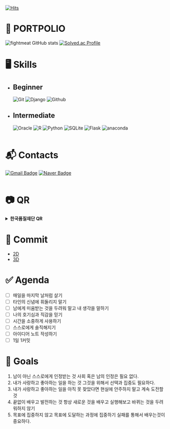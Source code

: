 

[![Hits](https://hits.seeyoufarm.com/api/count/incr/badge.svg?url=https%3A%2F%2Fgithub.com%2Ffightmeat&count_bg=%233DA5C8&title_bg=%23113BD0&icon=&icon_color=%23E7E7E7&title=hits&edge_flat=false)](https://hits.seeyoufarm.com)

# 📝 PORTPOLIO

![fightmeat GitHub stats](https://github-readme-stats.vercel.app/api?username=fightmeat&show_icons=true&theme=nightowl)
[![Solved.ac Profile](http://mazassumnida.wtf/api/v2/generate_badge?boj=fightmeat)](https://solved.ac/fightmeat/)

# 🖥 Skills

- ## Beginner
  ![Git](https://img.shields.io/badge/Git-F05032.svg?&style=flat-square&logo=Git&logoColor=white)
  ![Django](https://img.shields.io/badge/Django-092E20.svg?&style=flat-square&logo=Django&logoColor=white)
  ![Github](https://img.shields.io/badge/github-181717.svg?&style=flat-square&logo=github&logoColor=white)
  <!-- 기본적인 개념을 이해하고 간단한 예시를 작성할 수 있다.-->
- ## Intermediate
  ![Oracle](https://img.shields.io/badge/Oracle-F80000.svg?&style=flat-square&logo=Oracle&logoColor=white)
  ![R](https://img.shields.io/badge/R-276DC3.svg?&style=flat-square&logo=R&logoColor=white)
  ![Python](https://img.shields.io/badge/Python-3776AB.svg?&style=flat-square&logo=Python&logoColor=white)
  ![SQLite](https://img.shields.io/badge/SQLite-003B57.svg?&style=flat-square&logo=SQLite&logoColor=white)
  ![Flask](https://img.shields.io/badge/Flask-000000.svg?&style=flat-square&logo=Flask&logoColor=white)
  ![anaconda](https://img.shields.io/badge/anaconda-44A833.svg?&style=flat-square&logo=anaconda&logoColor=white)<br><br>
  <!-- 이용하고자 하는 시스템의 구조를 이해했으며 여러 개의 함수나 도구를 사용할 수 있다.-->
<!-- - ## Experienced -->
  <!-- 프로그래밍 및 복잡한 코딩과 최적화와 디버깅에 능숙하다.-->
<!--  -## Expert -->
  <!-- 대규모 소프트웨어 프로젝트를 성공적으로 완료한 경험이 있고 고급 알고리즘을 이해하고 설계할 수 있다.-->
<!-- - ## Master -->
  <!-- 팀을 이끌 수 있는 리더십 능력이 있다.-->

# 📬 Contacts

[![Gmail Badge](https://img.shields.io/badge/Gmail-d14836?style=flat-square&logo=Gmail&logoColor=white&link=mailto:nilping41@gmail.com)](mailto:niling41@gmail.com)
[![Naver Badge](https://img.shields.io/badge/Naver-03C75A?style=flat-square&logo=Naver&logoColor=white&link=mailto:lees4144@naver.com)](mailto:lees4144@naver.com)<br><br>

# 📷 QR
<details>
<summary><b>한국품질재단 QR</b></summary>

<img src="https://github.com/fightmeat/photos/blob/c4187bb6f7ba34bf09ed4d484e1bd67a9e573dfb/QR.png">
</details>
<!-- 카메라로 찍으면 밑에 값이 나오는데 QR로 변환한거에요 TRACSE_ID=AIG20210000313652,TRACSE_TME=10,CRSE_TRACSE_SE=C0061 -->
<!--
# 🌐 Language
[![Top Langs](https://github-readme-stats.vercel.app/api/top-langs/?username=fightmeat&layout=donut)](https://github.com/fightmeat/github-readme-stats)
-->

# 📆 Commit

- [2D](https://github.com/fightmeat/TIL/commits/main)
- [3D](https://www.mornhee.works/apps/github-town/fightmeat/2023)

# ✅ Agenda

- [ ] 매일을 마지막 날처럼 살기
- [ ] 타인의 신념에 휘둘리지 말기
- [ ] 남에게 미움받는 것을 두려워 말고 내 생각을 말하기
- [ ] 나의 호기심과 직감을 믿기
- [ ] 시간을 소중하게 사용하기
- [ ] 스스로에게 솔직해지기
- [ ] 아이디어 노트 작성하기
- [ ] 1일 1커밋

# 🌟 Goals

1. 남이 아닌 스스로에게 인정받는 것 사회 혹은 남의 인정은 필요 없다.
2. 내가 사랑하고 좋아하는 일을 하는 것 그것을 위해서 선택과 집중도 필요하다.
3. 내가 사랑하고 좋아하는 일을 아직 못 찾았다면 현실에 안주하지 말고 계속 도전할 것
4. 끝없이 배우고 발전하는 것 항상 새로운 것을 배우고 실행해보고 바뀌는 것을 두려워하지 않기
5. 목표에 집중하지 않고 목표에 도달하는 과정에 집중하기 실패를 통해서 배우는것이 중요하다.
